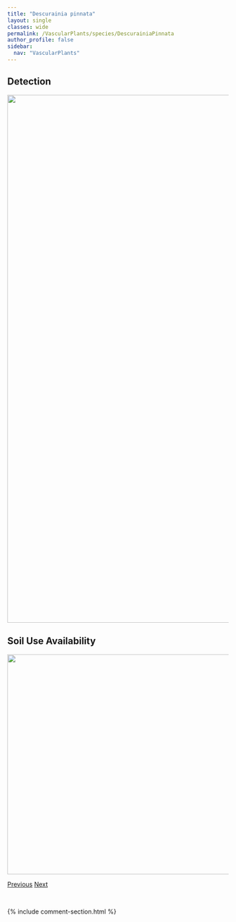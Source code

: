 ```yaml
---
title: "Descurainia pinnata"
layout: single
classes: wide
permalink: /VascularPlants/species/DescurainiaPinnata
author_profile: false
sidebar:
  nav: "VascularPlants"
---
```


<h2>Detection</h2>

<a href="https://drive.google.com/uc?export=view&id=1Mlq_XTYBFxaBvoWzf8tF8EXw--331c4I">
<img src="https://drive.google.com/uc?export=view&id=1Mlq_XTYBFxaBvoWzf8tF8EXw--331c4I" height = "1200" width = "800">
</a>


<h2>Soil Use Availability</h2>

<a href="https://drive.google.com/uc?export=view&id=1L8TwtpNrVsvjmHlGaf45T7_vK30lLzAu">
<img src="https://drive.google.com/uc?export=view&id=1L8TwtpNrVsvjmHlGaf45T7_vK30lLzAu" height = "500" width = "1000">
</a>


<a href="/DevelopmentWebsite/VascularPlants/species/DescurainiaIncana" class="pagination--pager" title="Descurainia incana">Previous</a> <a href="/DevelopmentWebsite/VascularPlants/species/DescurainiaSophia" class="pagination--pager" title="Descurainia sophia">Next</a>

<p>&nbsp;</p>

{% include comment-section.html %}
